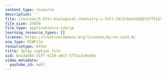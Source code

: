```yaml
---
content_type: resource
description: ''
file: /courses/5-07sc-biological-chemistry-i-fall-2013/bea3a58231ff5129a0c757f1a1c0e20e_LCiH8faydGk.vtt
file_size: 23078
file_type: application/x-subrip
learning_resource_types: []
license: https://creativecommons.org/licenses/by-nc-sa/4.0/
ocw_type: OCWFile
resourcetype: Other
title: 3play caption file
uid: bea3a582-31ff-5129-a0c7-57f1a1c0e20e
video_metadata:
  youtube_id: null
---
```

